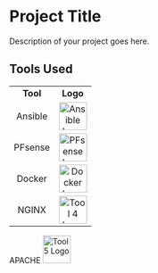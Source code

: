 # Project Title

Description of your project goes here.

## Tools Used

<!-- Create a table with columns for Tool and Logo -->
<table>
  <tr>
    <td align="center"><b>Tool</b></td>
    <td align="center"><b>Logo</b></td>
  </tr>
  <tr>
    <!-- Tool 1 -->
    <td align="center">Ansible</td>
    <!-- Logo 1 -->
    <td align="center">
      <img src="https://cdn.icon-icons.com/icons2/2389/PNG/512/ansible_logo_icon_145495.png" alt="Ansible Logo" width="50">
    </td>
  </tr>
  <tr>
    <!-- Tool 2 -->
    <td align="center">PFsense</td>
    <!-- Logo 2 -->
    <td align="center">
      <img src="https://wpcomputersolutions.com/wp-content/uploads/2018/07/pfsense-logo-e1534531558807.png" alt="PFsense Logo" width="50">
    </td>
  </tr>
  <!-- Tool 3 -->
  <tr>
    <td align="center">Docker</td>
    <!-- Logo 3 -->
    <td align="center">
      <img src="https://cdn4.iconfinder.com/data/icons/logos-and-brands/512/97_Docker_logo_logos-512.png" alt="Docker Logo" width="50">
    </td>
  </tr>
  <!-- Repeat the structure for additional tools -->
  <!-- Tool 4 -->
  <tr>
    <td align="center">NGINX</td>
    <!-- Logo 4 -->
    <td align="center">
      <img src="https://destatic.blob.core.windows.net/images/nginx.png" alt="Tool 4 Logo" width="50">
    </td>
  </tr>
  <!-- Add more rows for additional tools -->
</table>
  <!-- Tool 5 -->
  <tr>
    <td align="center">APACHE</td>
    <!-- Logo 5 -->
    <td align="center">
      <img src="https://banner2.cleanpng.com/20180519/vxe/kisspng-apache-tomcat-apache-http-server-web-server-java-s-5b0036cb6ea219.5097810415267406834532.jpg" alt="Tool 5 Logo" width="50">
    </td>
  </tr>
  <!-- Add more rows for additional tools -->
</table>

